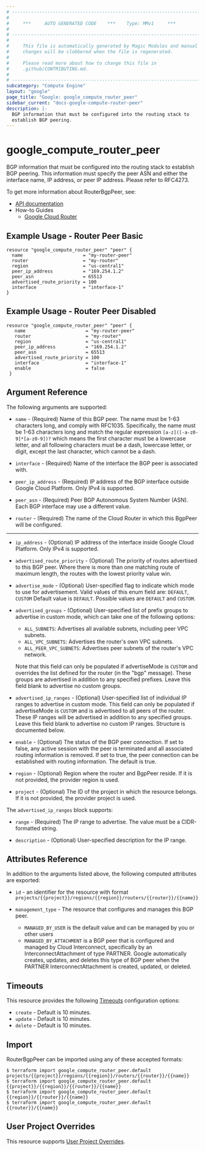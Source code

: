 ```yaml
---
# ----------------------------------------------------------------------------
#
#     ***     AUTO GENERATED CODE    ***    Type: MMv1     ***
#
# ----------------------------------------------------------------------------
#
#     This file is automatically generated by Magic Modules and manual
#     changes will be clobbered when the file is regenerated.
#
#     Please read more about how to change this file in
#     .github/CONTRIBUTING.md.
#
# ----------------------------------------------------------------------------
subcategory: "Compute Engine"
layout: "google"
page_title: "Google: google_compute_router_peer"
sidebar_current: "docs-google-compute-router-peer"
description: |-
  BGP information that must be configured into the routing stack to
  establish BGP peering.
---
```


# google\_compute\_router\_peer

BGP information that must be configured into the routing stack to
establish BGP peering. This information must specify the peer ASN
and either the interface name, IP address, or peer IP address.
Please refer to RFC4273.


To get more information about RouterBgpPeer, see:

* [API documentation](https://cloud.google.com/compute/docs/reference/rest/v1/routers)
* How-to Guides
    * [Google Cloud Router](https://cloud.google.com/router/docs/)

## Example Usage - Router Peer Basic


```hcl
resource "google_compute_router_peer" "peer" {
  name                      = "my-router-peer"
  router                    = "my-router"
  region                    = "us-central1"
  peer_ip_address           = "169.254.1.2"
  peer_asn                  = 65513
  advertised_route_priority = 100
  interface                 = "interface-1"
}
```
## Example Usage - Router Peer Disabled


```hcl
resource "google_compute_router_peer" "peer" {
   name                      = "my-router-peer"
   router                    = "my-router"
   region                    = "us-central1"
   peer_ip_address           = "169.254.1.2"
   peer_asn                  = 65513
   advertised_route_priority = 100
   interface                 = "interface-1"
   enable                    = false
 }
```

## Argument Reference

The following arguments are supported:


* `name` -
  (Required)
  Name of this BGP peer. The name must be 1-63 characters long,
  and comply with RFC1035. Specifically, the name must be 1-63 characters
  long and match the regular expression `[a-z]([-a-z0-9]*[a-z0-9])?` which
  means the first character must be a lowercase letter, and all
  following characters must be a dash, lowercase letter, or digit,
  except the last character, which cannot be a dash.

* `interface` -
  (Required)
  Name of the interface the BGP peer is associated with.

* `peer_ip_address` -
  (Required)
  IP address of the BGP interface outside Google Cloud Platform.
  Only IPv4 is supported.

* `peer_asn` -
  (Required)
  Peer BGP Autonomous System Number (ASN).
  Each BGP interface may use a different value.

* `router` -
  (Required)
  The name of the Cloud Router in which this BgpPeer will be configured.


- - -


* `ip_address` -
  (Optional)
  IP address of the interface inside Google Cloud Platform.
  Only IPv4 is supported.

* `advertised_route_priority` -
  (Optional)
  The priority of routes advertised to this BGP peer.
  Where there is more than one matching route of maximum
  length, the routes with the lowest priority value win.

* `advertise_mode` -
  (Optional)
  User-specified flag to indicate which mode to use for advertisement.
  Valid values of this enum field are: `DEFAULT`, `CUSTOM`
  Default value is `DEFAULT`.
  Possible values are `DEFAULT` and `CUSTOM`.

* `advertised_groups` -
  (Optional)
  User-specified list of prefix groups to advertise in custom
  mode, which can take one of the following options:
  * `ALL_SUBNETS`: Advertises all available subnets, including peer VPC subnets.
  * `ALL_VPC_SUBNETS`: Advertises the router's own VPC subnets.
  * `ALL_PEER_VPC_SUBNETS`: Advertises peer subnets of the router's VPC network.

  Note that this field can only be populated if advertiseMode is `CUSTOM`
  and overrides the list defined for the router (in the "bgp" message).
  These groups are advertised in addition to any specified prefixes.
  Leave this field blank to advertise no custom groups.

* `advertised_ip_ranges` -
  (Optional)
  User-specified list of individual IP ranges to advertise in
  custom mode. This field can only be populated if advertiseMode
  is `CUSTOM` and is advertised to all peers of the router. These IP
  ranges will be advertised in addition to any specified groups.
  Leave this field blank to advertise no custom IP ranges.
  Structure is documented below.

* `enable` -
  (Optional)
  The status of the BGP peer connection. If set to false, any active session
  with the peer is terminated and all associated routing information is removed.
  If set to true, the peer connection can be established with routing information.
  The default is true.

* `region` -
  (Optional)
  Region where the router and BgpPeer reside.
  If it is not provided, the provider region is used.

* `project` - (Optional) The ID of the project in which the resource belongs.
    If it is not provided, the provider project is used.


The `advertised_ip_ranges` block supports:

* `range` -
  (Required)
  The IP range to advertise. The value must be a
  CIDR-formatted string.

* `description` -
  (Optional)
  User-specified description for the IP range.

## Attributes Reference

In addition to the arguments listed above, the following computed attributes are exported:

* `id` - an identifier for the resource with format `projects/{{project}}/regions/{{region}}/routers/{{router}}/{{name}}`

* `management_type` -
  The resource that configures and manages this BGP peer.
  * `MANAGED_BY_USER` is the default value and can be managed by
  you or other users
  * `MANAGED_BY_ATTACHMENT` is a BGP peer that is configured and
  managed by Cloud Interconnect, specifically by an
  InterconnectAttachment of type PARTNER. Google automatically
  creates, updates, and deletes this type of BGP peer when the
  PARTNER InterconnectAttachment is created, updated,
  or deleted.


## Timeouts

This resource provides the following
[Timeouts](/docs/configuration/resources.html#timeouts) configuration options:

- `create` - Default is 10 minutes.
- `update` - Default is 10 minutes.
- `delete` - Default is 10 minutes.

## Import


RouterBgpPeer can be imported using any of these accepted formats:

```
$ terraform import google_compute_router_peer.default projects/{{project}}/regions/{{region}}/routers/{{router}}/{{name}}
$ terraform import google_compute_router_peer.default {{project}}/{{region}}/{{router}}/{{name}}
$ terraform import google_compute_router_peer.default {{region}}/{{router}}/{{name}}
$ terraform import google_compute_router_peer.default {{router}}/{{name}}
```

## User Project Overrides

This resource supports [User Project Overrides](https://www.terraform.io/docs/providers/google/guides/provider_reference.html#user_project_override).
